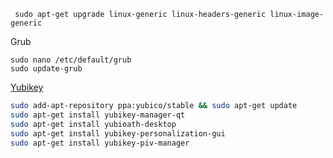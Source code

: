 ```
 sudo apt-get upgrade linux-generic linux-headers-generic linux-image-generic
 ```


Grub


```
sudo nano /etc/default/grub
sudo update-grub
```

[Yubikey](https://support.yubico.com/support/solutions/articles/15000010964-enabling-the-yubico-ppa-on-ubuntu)

```bash
sudo add-apt-repository ppa:yubico/stable && sudo apt-get update
sudo apt-get install yubikey-manager-qt
sudo apt-get install yubioath-desktop
sudo apt-get install yubikey-personalization-gui
sudo apt-get install yubikey-piv-manager
```
